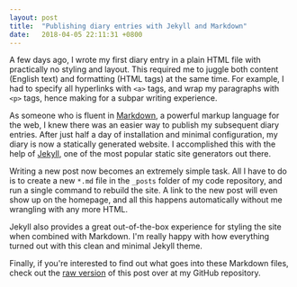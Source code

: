 ```yaml
---
layout: post
title:  "Publishing diary entries with Jekyll and Markdown"
date:   2018-04-05 22:11:31 +0800
---
```

A few days ago, I wrote my first diary entry in a plain HTML file with practically no styling and layout. This required me to juggle both content (English text) and formatting (HTML tags) at the same time. For example, I had to specify all hyperlinks with `<a>` tags, and wrap my paragraphs with `<p>` tags, hence making for a subpar writing experience.

As someone who is fluent in [Markdown][markdown], a powerful markup language for the web, I knew there was an easier way to publish my subsequent diary entries. After just half a day of installation and minimal configuration, my diary is now a statically generated website. I accomplished this with the help of [Jekyll][jekyll], one of the most popular static site generators out there.

Writing a new post now becomes an extremely simple task. All I have to do is to create a new `*.md` file in the `_posts` folder of my code repository, and run a single command to rebuild the site. A link to the new post will even show up on the homepage, and all this happens automatically without me wrangling with any more HTML.

Jekyll also provides a great out-of-the-box experience for styling the site when combined with Markdown. I'm really happy with how everything turned out with this clean and minimal Jekyll theme.

Finally, if you're interested to find out what goes into these Markdown files, check out the [raw version][raw] of this post over at my GitHub repository.

[markdown]: https://en.wikipedia.org/wiki/Markdown
[jekyll]: https://jekyllrb.com/
[raw]: https://raw.githubusercontent.com/luyangkenneth/NM2207/master/diary/_posts/2018-04-05-publishing-diary-entries-with-jekyll-and-markdown.md
